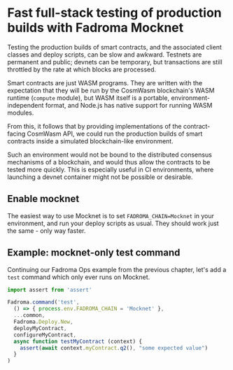 # Fast full-stack testing of production builds with Fadroma Mocknet

Testing the production builds of smart contracts, and the associated client classes and deploy
scripts, can be slow and awkward. Testnets are permanent and public; devnets can be temporary, but
transactions are still throttled by the rate at which blocks are processed.

Smart contracts are just WASM programs. They are written with the expectation that they will
be run by the CosmWasm blockchain's WASM runtime (`compute` module), but WASM itself is a
portable, environment-independent format, and Node.js has native support for running WASM modules.

From this, it follows that by providing implementations of the contract-facing CosmWasm API,
we could run the production builds of smart contracts inside a simulated blockchain-like
environment.

Such an environment would not be bound to the distributed consensus mechanisms of a blockchain,
and would thus allow the contracts to be tested more quickly. This is especially useful in CI
environments, where launching a devnet container might not be possible or desirable.

## Enable mocknet

The easiest way to use Mocknet is to set `FADROMA_CHAIN=Mocknet` in your environment, and
run your deploy scripts as usual. They should work just the same - only way faster.

## Example: mocknet-only test command

Continuing our Fadroma Ops example from the previous chapter, let's add a `test` command
which only ever runs on Mocknet.

```typescript
import assert from 'assert'

Fadroma.command('test',
  () => { process.env.FADROMA_CHAIN = 'Mocknet' },
  ...common,
  Fadroma.Deploy.New,
  deployMyContract,
  configureMyContract,
  async function testMyContract (context) {
    assert(await context.myContract.q2(), "some expected value")
  }
)
```

